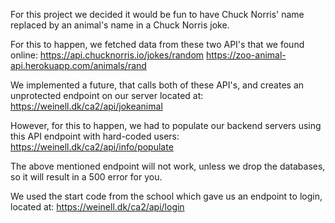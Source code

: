 For this project we decided it would be fun to have Chuck Norris' name replaced by an animal's name in a Chuck Norris joke.

For this to happen, we fetched data from these two API's that we found online: https://api.chucknorris.io/jokes/random https://zoo-animal-api.herokuapp.com/animals/rand

We implemented a future, that calls both of these API's, and creates an unprotected endpoint on our server located at: https://weinell.dk/ca2/api/jokeanimal

However, for this to happen, we had to populate our backend servers using this API endpoint with hard-coded users: https://weinell.dk/ca2/api/info/populate

The above mentioned endpoint will not work, unless we drop the databases, so it will result in a 500 error for you.

We used the start code from the school which gave us an endpoint to login, located at: https://weinell.dk/ca2/api/login

